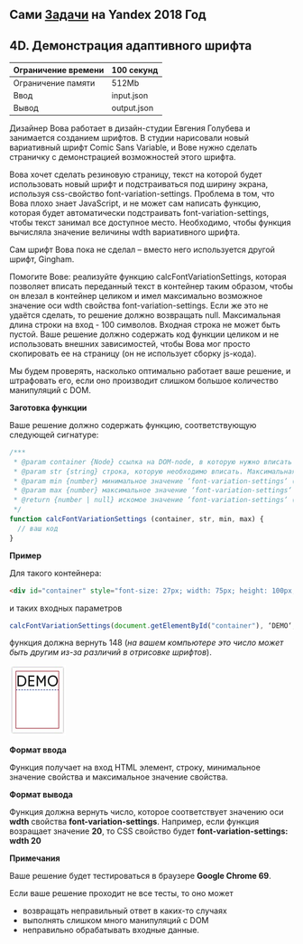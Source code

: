 ## Сами [Задачи](https://contest.yandex.ru/hiring/contest/10824/enter/) на Yandex 2018 Год

## 4D. Демонстрация адаптивного шрифта

Ограничение времени | 100 секунд
--------------------|-----------
Ограничение памяти | 512Mb
Ввод | input.json
Вывод | output.json

Дизайнер Вова работает в дизайн-студии Евгения Голубева и занимается созданием шрифтов. В студии нарисовали новый вариативный шрифт Comic Sans Variable, и Вове нужно сделать страничку с демонстрацией возможностей этого шрифта.

Вова хочет сделать резиновую страницу, текст на которой будет использовать новый шрифт и подстраиваться под ширину экрана, используя css-свойство font-variation-settings. Проблема в том, что Вова плохо знает JavaScript, и не может сам написать функцию, которая будет автоматически подстраивать font-variation-settings, чтобы текст занимал все доступное место. Необходимо, чтобы функция вычисляла значение величины wdth вариативного шрифта.

Сам шрифт Вова пока не сделал – вместо него используется другой шрифт, Gingham.

Помогите Вове: реализуйте функцию calcFontVariationSettings, которая позволяет вписать переданный текст в контейнер таким образом, чтобы он влезал в контейнер целиком и имел максимально возможное значение оси wdth свойства font-variation-settings. Если же это не удаётся сделать, то решение должно возвращать null. Максимальная длина строки на вход - 100 символов. Входная строка не может быть пустой. Ваше решение должно содержать код функции целиком и не использовать внешних зависимостей, чтобы Вова мог просто скопировать ее на страницу (он не использует сборку js-кода).

Мы будем проверять, насколько оптимально работает ваше решение, и штрафовать его, если оно производит слишком большое количество манипуляций с DOM.

**Заготовка функции**

Ваше решение должно содержать функцию, соответствующую следующей сигнатуре:

```javaScript
/***  
 * @param container {Node} ссылка на DOM-node, в которую нужно вписать строку ‘str‘  
 * @param str {string} строка, которую необходимо вписать. Максимальная длина равняется 100 символам  
 * @param min {number} минимальное значение ‘font-variation-settings‘ (целое число)  
 * @param max {number} максимальное значение ‘font-variation-settings‘ (целое число)  
 * @return {number | null} искомое значение ‘font-variation-settings‘ (целое число) или null, если текст вписать нельзя  
 */  
function calcFontVariationSettings (container, str, min, max) {  
  // ваш код  
}
```

**Пример**

Для такого контейнера:

```html
<div id="container" style="font-size: 27px; width: 75px; height: 100px;"></div>

```
и таких входных параметров

```javascript
calcFontVariationSettings(document.getElementById("container"), ‘DEMO‘, 0, 150)

```

функция должна вернуть 148 (_на вашем компьютере это число может быть другим из-за различий в отрисовке шрифтов_).

![](statement-image.jpg)

**Формат ввода**

Функция получает на вход HTML элемент, строку, минимальное значение свойства и максимальное значение свойства.

**Формат вывода**

Функция должна вернуть число, которое соответствует значению оси **wdth** свойства **font-variation-settings**. Например, если функция возращает значение **20**, то CSS свойство будет **font-variation-settings: wdth 20**

**Примечания**

Ваше решение будет тестироваться в браузере **Google Chrome 69**.

Если ваше решение проходит не все тесты, то оно может

* возвращать неправильный ответ в каких-то случаях
* выполнять слишком много манипуляций с DOM
* неправильно обрабатывать входные данные.